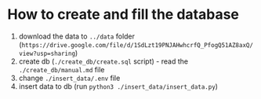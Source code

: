 # How to create and fill the database 
1. download the data to `../data` folder (`https://drive.google.com/file/d/1SdLzt19PNJAHwhcrfQ_PfogQ51AZ8axQ/view?usp=sharing`)
2. create db (`./create_db/create.sql` script) - read the `./create_db/manual.md` file
3. change `./insert_data/.env` file
4. insert data to db (run `python3 ./insert_data/insert_data.py`)
